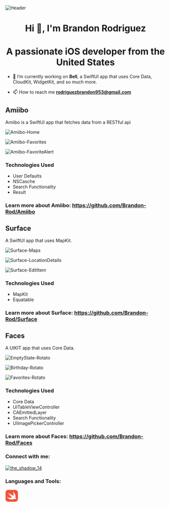 ![Header](https://user-images.githubusercontent.com/61842505/166177874-7b44e75e-66a5-4e20-8754-9821997ef10a.jpg)


<h1 align="center">Hi 👋, I'm Brandon Rodriguez</h1>

<h1 align="center">A passionate iOS developer from the United States</h1>

- 🔭 I’m currently working on **Bell**, a SwiftUI app that uses Core Data, CloudKit, WidgetKit, and so much more. 

- 📫 How to reach me **rodriguezbrandon953@gmail.com**

## Amiibo
Amiibo is a SwiftUI app that fetches data from a RESTful api 

![Amiibo-Home](https://user-images.githubusercontent.com/61842505/165664805-9fed488c-2df8-4755-99ab-4251bde180a4.png)

![Amiibo-Favorites](https://user-images.githubusercontent.com/61842505/165664798-b417a6e6-f7c9-4613-a6e8-b1bdf2cbe306.png)

![Amiibo-FavoriteAlert](https://user-images.githubusercontent.com/61842505/165664791-93e6ed44-9778-4d7b-a40f-2aeadb8eb7cd.png)

### Technologies Used
- User Defaults
- NSCasche
- Search Functionality 
- Result

### Learn more about Amiibo: https://github.com/Brandon-Rod/Amiibo

## Surface
A SwiftUI app that uses MapKit.

![Surface-Maps](https://user-images.githubusercontent.com/61842505/165665126-75b48293-d4da-48ca-804b-0114107c3abb.png)

![Surface-LocationDetails](https://user-images.githubusercontent.com/61842505/165665153-04b94221-8057-4528-990f-30321f926d0c.png)

![Surface-EditItem](https://user-images.githubusercontent.com/61842505/165665173-b467aee2-fd17-4d8b-848a-65060c33fe44.png)

### Technologies Used
- MapKit
- Equatable

### Learn more about Surface: https://github.com/Brandon-Rod/Surface

## Faces
A UIKIT app that uses Core Data.

![EmptyState-Rotato](https://user-images.githubusercontent.com/61842505/165665809-94e90b67-30a7-4194-a50d-7fc17b6fdb0b.png)

![Birthday-Rotato](https://user-images.githubusercontent.com/61842505/165665868-310137aa-59a1-4ad9-80c1-73dafa6ce3e6.png)

![Favorites-Rotato](https://user-images.githubusercontent.com/61842505/165665906-da9f984d-b832-4412-a989-4333eb7b1d49.png)

### Technologies Used
- Core Data
- UITableViewController
- CAEmittedLayer
- Search Functionality
- UIImagePickerController

### Learn more about Faces: https://github.com/Brandon-Rod/Faces

<h3 align="left">Connect with me:</h3>
<p align="left">
<a href="https://twitter.com/the_shadow_14" target="blank"><img align="center" src="https://raw.githubusercontent.com/rahuldkjain/github-profile-readme-generator/master/src/images/icons/Social/twitter.svg" alt="the_shadow_14" height="30" width="40" /></a>
</p>

<h3 align="left">Languages and Tools:</h3>
<p align="left"> <a href="https://developer.apple.com/swift/" target="_blank" rel="noreferrer"> <img src="https://raw.githubusercontent.com/devicons/devicon/master/icons/swift/swift-original.svg" alt="swift" width="40" height="40"/> </a> </p>
